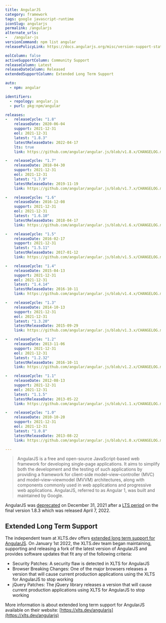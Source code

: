 ```yaml
---
title: AngularJS
category: framework
tags: google javascript-runtime
iconSlug: angularjs
permalink: /angularjs
alternate_urls:
-   /angular-js
versionCommand: npm list angular
releasePolicyLink: https://docs.angularjs.org/misc/version-support-status

eolColumn: false
activeSupportColumn: Community Support
releaseColumn: Latest
releaseDateColumn: Released
extendedSupportColumn: Extended Long Term Support

auto:
  - npm: angular

identifiers:
  - repology: angular.js
  - purl: pkg:npm/angular

releases:
-   releaseCycle: "1.8"
    releaseDate: 2020-06-04
    support: 2021-12-31
    eol: 2021-12-31
    latest: "1.8.3"
    latestReleaseDate: 2022-04-17
    lts: true
    link: https://github.com/angular/angular.js/blob/v1.8.x/CHANGELOG.md

-   releaseCycle: "1.7"
    releaseDate: 2018-04-30
    support: 2021-12-31
    eol: 2021-12-31
    latest: "1.7.9"
    latestReleaseDate: 2019-11-19
    link: https://github.com/angular/angular.js/blob/v1.7.x/CHANGELOG.md

-   releaseCycle: "1.6"
    releaseDate: 2016-12-08
    support: 2021-12-31
    eol: 2021-12-31
    latest: "1.6.10"
    latestReleaseDate: 2018-04-17
    link: https://github.com/angular/angular.js/blob/v1.6.x/CHANGELOG.md

-   releaseCycle: "1.5"
    releaseDate: 2016-02-17
    support: 2021-12-31
    latest: "1.5.11"
    latestReleaseDate: 2017-01-12
    link: https://github.com/angular/angular.js/blob/v1.5.x/CHANGELOG.md

-   releaseCycle: "1.4"
    releaseDate: 2015-04-13
    support: 2021-12-31
    eol: 2021-12-31
    latest: "1.4.14"
    latestReleaseDate: 2016-10-11
    link: https://github.com/angular/angular.js/blob/v1.4.x/CHANGELOG.md

-   releaseCycle: "1.3"
    releaseDate: 2014-10-13
    support: 2021-12-31
    eol: 2021-12-31
    latest: "1.3.20"
    latestReleaseDate: 2015-09-29
    link: https://github.com/angular/angular.js/blob/v1.3.x/CHANGELOG.md

-   releaseCycle: "1.2"
    releaseDate: 2013-11-06
    support: 2021-12-31
    eol: 2021-12-31
    latest: "1.2.32"
    latestReleaseDate: 2016-10-11
    link: https://github.com/angular/angular.js/blob/v1.2.x/CHANGELOG.md

-   releaseCycle: "1.1"
    releaseDate: 2012-08-13
    support: 2021-12-31
    eol: 2021-12-31
    latest: "1.1.5"
    latestReleaseDate: 2013-05-22
    link: https://github.com/angular/angular.js/blob/v1.1.x/CHANGELOG.md

-   releaseCycle: "1.0"
    releaseDate: 2010-10-20
    support: 2021-12-31
    eol: 2021-12-31
    latest: "1.0.8"
    latestReleaseDate: 2013-08-22
    link: https://github.com/angular/angular.js/blob/v1.0.x/CHANGELOG.md

---
```


> AngularJS is a free and open-source JavaScript-based web framework for developing single-page applications. It aims to simplify both the development and the testing of such applications by providing a framework for client-side model–view–controller (MVC) and model–view–viewmodel (MVVM) architectures, along with components commonly used in web applications and progressive web applications. AngularJS, referred to as Angular 1, was built and maintained by Google.

AngularJS was [deprecated](https://docs.angularjs.org/misc/version-support-status) on December 31, 2021 after a [LTS period](https://blog.angular.io/stable-angularjs-and-long-term-support-7e077635ee9c) on the final version 1.8.3 which was released April 7, 2022.

## Extended Long Term Support

The independent team at XLTS.dev offers [extended long term support for AngularJS](https://xlts.dev/angularjs?utm_source=endoflife.date&utm_medium=open-source-pr&utm_campaign=xlts-angularjs-blog&utm_content=pr-link). On January 1st 2022, the XLTS.dev team began maintaining, supporting and releasing a fork of the latest version of AngularJS and provides software updates that fit any of the following criteria:

- Security Patches: A security flaw is detected in XLTS for AngularJS
- Browser Breaking Changes: One of the major browsers releases a version that will cause current production applications using the XLTS for AngularJS to stop working
- jQuery Patches: The jQuery library releases a version that will cause current production applications using XLTS for AngularJS to stop working

More information is about extended long term support for AngularJS available on their website: [https://xlts.dev/angularjs](https://xlts.dev/angularjs)
